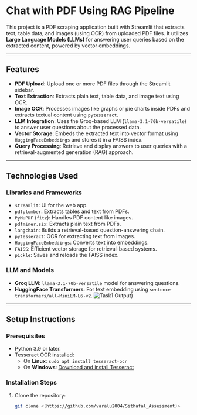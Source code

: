 
# Chat with PDF Using RAG Pipeline

This project is a PDF scraping application built with Streamlit that extracts text, table data, and images (using OCR) from uploaded PDF files. It utilizes **Large Language Models (LLMs)** for answering user queries based on the extracted content, powered by vector embeddings.

---

## Features

- **PDF Upload**: Upload one or more PDF files through the Streamlit sidebar.
- **Text Extraction**: Extracts plain text, table data, and image text using OCR.
- **Image OCR**: Processes images like graphs or pie charts inside PDFs and extracts textual content using `pytesseract`.
- **LLM Integration**: Uses the Groq-based LLM (`llama-3.1-70b-versatile`) to answer user questions about the processed data.
- **Vector Storage**: Embeds the extracted text into vector format using `HuggingFaceEmbeddings` and stores it in a FAISS index.
- **Query Processing**: Retrieve and display answers to user queries with a retrieval-augmented generation (RAG) approach.

---

## Technologies Used

### Libraries and Frameworks
- `streamlit`: UI for the web app.
- `pdfplumber`: Extracts tables and text from PDFs.
- `PyMuPDF` (`fitz`): Handles PDF content like images.
- `pdfminer.six`: Extracts plain text from PDFs.
- `langchain`: Builds a retrieval-based question-answering chain.
- `pytesseract`: OCR for extracting text from images.
- `HuggingFaceEmbeddings`: Converts text into embeddings.
- `FAISS`: Efficient vector storage for retrieval-based systems.
- `pickle`: Saves and reloads the FAISS index.

### LLM and Models
- **Groq LLM**: `llama-3.1-70b-versatile` model for answering questions.
- **HuggingFace Transformers**: For text embedding using `sentence-transformers/all-MiniLM-L6-v2`.
![Task1 Output](https://i.postimg.cc/QMKw7ZPH/Screenshot-262.png))
---

## Setup Instructions

### Prerequisites
- Python 3.9 or later.
- Tesseract OCR installed:
  - On **Linux**: `sudo apt install tesseract-ocr`
  - On **Windows**: [Download and install Tesseract](https://github.com/tesseract-ocr/tesseract)

### Installation Steps

1. Clone the repository:
   ```bash
   git clone <(https://github.com/varalu2004/Sithafal_Assessment)>


